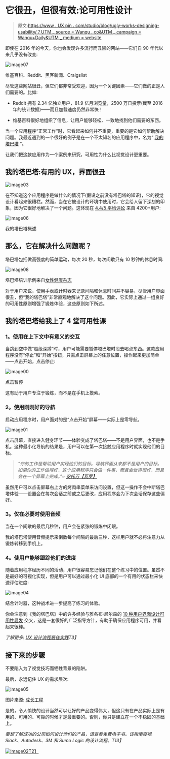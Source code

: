 # 它很丑，但很有效:论可用性设计

> 原文:[https://www . UX pin . com/studio/blog/ugly-works-designing-usability/？UTM _ source = Wanqu . co&UTM _ campaign = Wanqu+Daily&UTM _ medium = website](https://www.uxpin.com/studio/blog/ugly-works-designing-usability/?utm_source=wanqu.co&utm_campaign=Wanqu+Daily&utm_medium=website)

即使在 2016 年的今天，你也会发现许多流行而丑陋的网站——它们自 90 年代以来几乎没有改变:

![image07](../Images/000177939479158af88bf3599bd1d7df.png)

维基百科、Reddit、黑客新闻、Craigslist

尽管这些网站很丑，但它们都非常受欢迎，因为一个关键因素——它们做的正是人们需要的。比如:

*   Reddit 拥有 2.34 亿独立用户，81.9 亿月浏览量，2500 万日投票(截至 2016 年的统计数据[](https://medium.com/r/?url=http%3A%2F%2Fexpandedramblings.com%2Findex.php%2Freddit-stats%2F))——而且加载速度仍然非常快！

*   维基百科很好地组织了信息，让用户能够轻松、一致地找到他们需要的东西。

当一个应用程序“正常工作”时，它看起来如何并不重要，重要的是它如何帮助解决问题。我最近遇到的一个很好的例子是在一个不太知名的应用程序中，名为“ [我的塔巴塔](https://play.google.com/store/apps/details?id=com.ellery.mytabata&hl=en) ”。

让我们把这款应用作为一个案例来研究，可用性为什么比视觉设计更重要。

## 我的塔巴塔:有用的 UX，界面很丑

![image03](../Images/4e015da4f9aaf9c41dfb820cb27b426c.png)

在不知道这个应用程序是做什么的情况下(假设之前没有塔巴塔的知识)，它的视觉设计看起来很糟糕。然而，当在它被设计的环境中使用时，它会给人留下深刻的印象，因为它很好地解决了一个问题。这体现在 [4.4/5 平均评论](https://medium.com/r/?url=https%3A%2F%2Fplay.google.com%2Fstore%2Fapps%2Fdetails%3Fid%3Dcom.ellery.mytabata%26hl%3Den_GB) 来自 4200+用户:

![image06](../Images/68a604d8b1d84cd2c2a5decbcebf71f2.png)

我的塔巴塔概述

## 那么，它在解决什么问题呢？

塔巴塔包括做高强度的简单运动，每次 20 秒，每次间歇只有 10 秒钟的休息时间:

![image08](../Images/ddf631818e5c36598cd74024e534b83e.png)

塔巴塔培训示例来自[女性健康杂志](http://www.womenshealthmag.com)

对于用户来说，使用手表或计时器来记录间隔和休息时间并不容易，尽管用户界面很丑，但“我的塔巴塔”非常直观地解决了这个问题。因此，它实际上通过一组良好的可用性原则增强了锻炼体验，这些原则如下所述。

## 我的塔巴塔给我上了 4 堂可用性课

### 1。使用在上下文中有意义的交互

当跳到空中做“超级深蹲”时，用户可能需要暂停塔巴塔时段去喝点东西。这款应用程序没有“停止”和“开始”按钮，只需点击屏幕上的任意位置，操作起来更加简单——点击开始，点击停止:

![image00](../Images/90e1c37ab10e4bc7b4dd39b05ad722e6.png)

点击暂停

这有助于用户专注于锻炼，而不是在手机上摸索。

### 2。使用刚刚好的导航

启动应用程序时，用户面对的是“点击开始”屏幕——实际上是零导航。

![image01](../Images/405d2e885585dcedeb80ef0dd2ae6377.png)

点击屏幕，直接进入健身环节——体验变成了塔巴塔——不是用户界面，也不是手机。这种最小化导航的结果是，用户可以在第一次接触应用程序时就实现他们的目标。

> *“你的工作是帮助用户实现他们的目标。导航界面从来都不是用户的目标。如果你的工作做得好，这个应用程序只会做一件事，而且会做得很好，而且会在一个屏幕上完成。”~* [*安托万【瓦罗】*](https://medium.com/radical-ux/nine-nasty-ux-truths-83b30ea94355#.chjtlxkc3)

虽然用户可以点击屏幕右上方的烤肉串菜单来访问设置，但这一操作不会中断塔巴塔体验——设置会在每次会话之前或之后更改，应用程序会为下次会话保存这些偏好。

### 3。仅在必要时使用音频

当在一个间歇的最后几秒钟，用户会在紧张的锻炼中闭眼。

我的塔巴塔使用音频提示来倒数每个间隔的最后三秒，这样用户就不必将注意力从锻炼转移到手机上。

### 4。使用户能够跟踪他们的进度

随着应用程序经历不同的活动，用户很容易忘记他们在整个练习中的位置。虽然不是最好的可视化实现，但是用户可以通过最小化 UI 底部的一个有用的状态栏来快速评估进度:

![image04](../Images/4cc60dc034ac00975ccfabbb94e9ee57.png)

结合计时器，这种战术进一步提高了练习的体验。

你会注意到《我的塔巴塔》中的许多经验与雅各布·尼尔森的 [10 种用户界面设计可用性启发](http://www.designprinciplesftw.com/collections/10-usability-heuristics-for-user-interface-design) 交叉，这是一套很好的广泛指导方针，有助于确保应用程序可用，并看起来很棒。

*了解更多: [UX 设计流程最佳实践](https://www.uxpin.com/studio/ebooks/ux-design-process-documentation-best-practices/)T3】*

## 接下来的步骤

不要陷入为了视觉技巧而牺牲背景的陷阱。

最后，永远记住 UX 的需求层次:

![image05](../Images/afa42b7fce1973bc5ff82e00d4dd244f.png)

图片来源: [成长工程](https://www.pinterest.com/pin/258957047300069656/)

是的，令人愉快的设计当然可以让好的产品变得伟大，但这只有在产品实际上是有用的、可用的、可靠的时候才是最重要的。否则，你只是建立在一个不稳固的基础上。

*要想了解成功的公司如何设计他们的产品，请查看免费电子书*[](https://www.uxpin.com/studio/ebooks/real-life-ux-process/)*。该指南窥视 Slack、Autodesk、3M 和 Sumo Logic 的设计流程。T13】*

[![image02](../Images/fa4839ca0f0df68892ac85581869482a.png)T2】](https://www.uxpin.com/studio/ebooks/real-life-ux-process/)